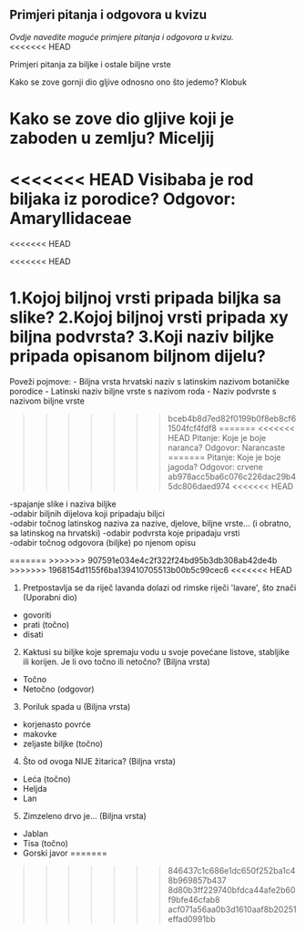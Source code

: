 ## Primjeri pitanja i odgovora u kvizu
_Ovdje navedite moguće primjere pitanja i odgovora u kvizu._  
<<<<<<< HEAD

Primjeri pitanja za biljke i ostale biljne vrste

Kako se zove gornji dio gljive odnosno ono što jedemo?
Klobuk

Kako se zove dio gljive koji je zaboden u zemlju?
Miceljij
=======
<<<<<<< HEAD
Visibaba je rod biljaka iz porodice? Odgovor: Amaryllidaceae
=======
<<<<<<< HEAD

<<<<<<< HEAD

1.Kojoj biljnoj vrsti pripada biljka sa slike?
2.Kojoj biljnoj vrsti pripada xy biljna podvrsta?
3.Koji naziv biljke pripada opisanom biljnom dijelu?
=======
Poveži pojmove:
    - Biljna vrsta hrvatski naziv s latinskim nazivom botaničke porodice
    - Latinski naziv biljne vrste s nazivom roda
    - Naziv podvrste s nazivom biljne vrste
>>>>>>> bceb4b8d7ed82f0199b0f8eb8cf61504fcf4fdf8
=======
<<<<<<< HEAD
Pitanje: Koje je boje naranca?
Odgovor: Narancaste
=======
Pitanje: Koje je boje jagoda?
Odgovor: crvene
>>>>>>> ab978acc5ba6c076c226dac29b45dc806daed974
<<<<<<< HEAD

<p>
-spajanje slike i naziva biljke </br>
-odabir biljnih dijelova koji pripadaju biljci</br>
-odabir točnog latinskog naziva za nazive, djelove, biljne vrste... (i obratno, sa latinskog na hrvatski)
-odabir podvrsta koje pripadaju vrsti</br>
-odabir točnog odgovora (biljke) po njenom opisu</br>
</p>
=======
>>>>>>> 907591e034e4c2f322f24bd95b3db308ab42de4b
>>>>>>> 1968154d1155f6ba139410705513b00b5c99cec6
<<<<<<< HEAD

1. Pretpostavlja se da riječ lavanda dolazi od rimske riječi 'lavare', što znači (Uporabni dio)
- govoriti
- prati (točno)
- disati
2. Kaktusi su biljke koje spremaju vodu u svoje povećane listove, stabljike ili korijen. Je li ovo točno ili netočno? (Biljna vrsta)
- Točno
- Netočno (odgovor)
3. Poriluk spada u (Biljna vrsta)
- korjenasto povrće
- makovke
- zeljaste biljke (točno)
4. Što od ovoga NIJE žitarica? (Biljna vrsta)
- Leća (točno)
- Heljda
- Lan
5. Zimzeleno drvo je... (Biljna vrsta)
- Jablan
- Tisa (točno)
- Gorski javor
=======
>>>>>>> 846437c1c686e1dc650f252ba1c48b969857b437
>>>>>>> 8d80b3ff229740bfdca44afe2b60f9bfe46cfab8
>>>>>>> acf071a56aa0b3d1610aaf8b20251effad0991bb
